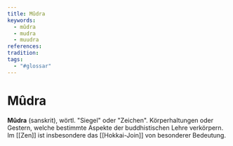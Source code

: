 ```yaml
---
title: Mûdra
keywords:
  - mûdra
  - mudra
  - muudra
references: 
tradition: 
tags:
  - "#glossar"
---
```

# Mûdra

__Mûdra__ (sanskrit), wörtl. "Siegel" oder "Zeichen". Körperhaltungen oder Gestern, welche bestimmte Aspekte der buddhistischen Lehre verkörpern. Im [[Zen]] ist insbesondere das [[Hokkai-Join]] von besonderer Bedeutung.